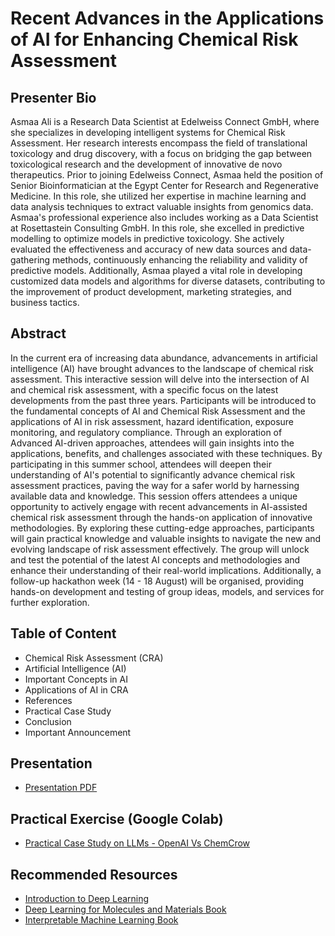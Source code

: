 # Recent Advances in the Applications of AI for Enhancing Chemical Risk Assessment

## Presenter Bio


Asmaa Ali is a Research Data Scientist at Edelweiss Connect GmbH, where she specializes in developing intelligent systems for Chemical Risk Assessment. Her research interests encompass the field of translational toxicology and drug discovery, with a focus on bridging the gap between toxicological research and the development of innovative de novo therapeutics. Prior to joining Edelweiss Connect, Asmaa held the position of Senior Bioinformatician at the Egypt Center for Research and Regenerative Medicine. In this role, she utilized her expertise in machine learning and data analysis techniques to extract valuable insights from genomics data. Asmaa's professional experience also includes working as a Data Scientist at Rosettastein Consulting GmbH. In this role, she excelled in predictive modelling to optimize models in predictive toxicology. She actively evaluated the effectiveness and accuracy of new data sources and data-gathering methods, continuously enhancing the reliability and validity of predictive models. Additionally, Asmaa played a vital role in developing customized data models and algorithms for diverse datasets, contributing to the improvement of product development, marketing strategies, and business tactics.


## Abstract

In the current era of increasing data abundance, advancements in artificial intelligence (AI) have brought advances to the landscape of chemical risk assessment. This interactive session will delve into the intersection of AI and chemical risk assessment, with a specific focus on the latest developments from the past three years. Participants will be introduced to the fundamental concepts of AI and Chemical Risk Assessment and the applications of AI in risk assessment, hazard identification, exposure monitoring, and regulatory compliance. Through an exploration of Advanced AI-driven approaches, attendees will gain insights into the applications, benefits, and challenges associated with these techniques. By participating in this summer school, attendees will deepen their understanding of AI's potential to significantly advance chemical risk assessment practices, paving the way for a safer world by harnessing available data and knowledge. This session offers attendees a unique opportunity to actively engage with recent advancements in AI-assisted chemical risk assessment through the hands-on application of innovative methodologies. By exploring these cutting-edge approaches, participants will gain practical knowledge and valuable insights to navigate the new and evolving landscape of risk assessment effectively. The group will unlock and test the potential of the latest AI concepts and methodologies and enhance their understanding of their real-world implications. Additionally, a follow-up hackathon week (14 - 18 August) will be organised, providing hands-on development and testing of group ideas, models, and services for further exploration.


## Table of Content

- Chemical Risk Assessment (CRA)
- Artificial Intelligence (AI)
- Important Concepts in AI
- Applications of AI in CRA
- References
- Practical Case Study
- Conclusion
- Important Announcement



## Presentation

- [Presentation PDF]()

## Practical Exercise (Google Colab)

- [Practical Case Study on LLMs - OpenAI Vs ChemCrow](https://colab.research.google.com/drive/1HcQ9iKm_71h04MiBG3gs_1br7nCHR7xd?usp=sharing)


## Recommended Resources

- [Introduction to Deep Learning ](https://github.com/dennishnf/intro-to-deep-learning)
- [Deep Learning for Molecules and Materials Book](https://github.com/whitead/dmol-book/blob/main/README.md)
- [Interpretable Machine Learning Book](https://christophm.github.io/interpretable-ml-book/)



